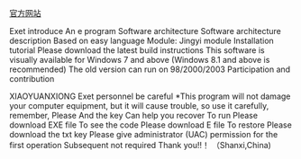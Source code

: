 [官方网站](https://xiaoyuanxiong.github.io/EXET/) 


Exet introduce An e program Software architecture Software architecture description Based on easy language Module: Jingyi module Installation tutorial Please download the latest build instructions This software is visually available for Windows 7 and above (Windows 8.1 and above is recommended) The old version can run on 98/2000/2003 Participation and contribution

XIAOYUANXIONG
Exet personnel be careful *This program will not damage your computer equipment, but it will cause trouble, so use it carefully, remember, Please And the key Can help you recover To run Please download EXE file To see the code Please download E file To restore Please download the txt key Please give administrator (UAC) permission for the first operation Subsequent not required Thank you!!！ （Shanxi,China)
